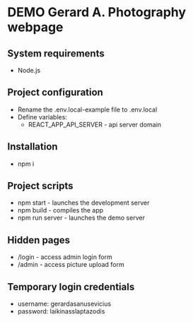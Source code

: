 # DEMO Gerard A. Photography webpage

## System requirements

- Node.js

## Project configuration

- Rename the .env.local-example file to .env.local
- Define variables:
  - REACT_APP_API_SERVER - api server domain

## Installation

- npm i

## Project scripts

- npm start - launches the development server
- npm build - compiles the app
- npm run server - launches the demo server

## Hidden pages

- /login - access admin login form
- /admin - access picture upload form

## Temporary login credentials

- username: gerardasanusevicius
- password: laikinasslaptazodis
